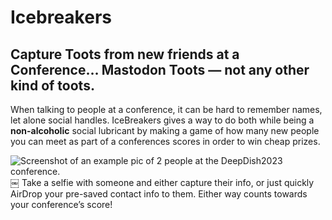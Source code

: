 # Icebreakers

## Capture Toots from new friends at a Conference… Mastodon Toots — not any other kind of toots. 

When talking to people at a conference, it can be hard to remember names, let alone social handles. IceBreakers gives a way to do both while being a **non-alcoholic** social lubricant by making a game of how many new people you can meet as part of a conferences scores in order to win cheap prizes.

![Screenshot of an example pic of 2 people at the DeepDish2023 conference.](../Assets.xcassets/DeepDish2023Example.imageset/DeepDish2023Example.jpeg)  
￼
Take a selfie with someone and either capture their info, or just quickly AirDrop your pre-saved contact info to them. Either way counts towards your conference’s score!
